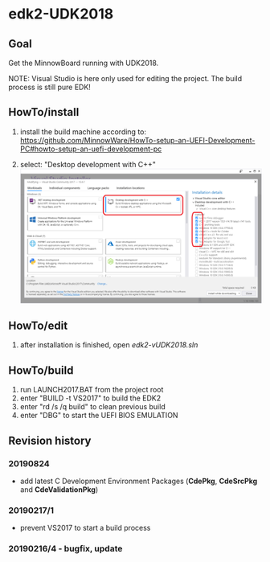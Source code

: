 # edk2-UDK2018

## Goal
Get the MinnowBoard running with UDK2018.

NOTE: Visual Studio is here only used for editing the project.
The build process is still pure EDK!

## HowTo/install
1. install the build machine according to: https://github.com/MinnowWare/HowTo-setup-an-UEFI-Development-PC#howto-setup-an-uefi-development-pc

2. select: "Desktop development with C++"
	![component selection](VS2017-components.png)	

## HowTo/edit
1. after installation is finished, open _edk2-vUDK2018.sln_

## HowTo/build
1. run LAUNCH2017.BAT from the project root
2. enter "BUILD -t VS2017" to build the EDK2
3. enter "rd /s /q build" to clean previous build
4. enter "DBG" to start the UEFI BIOS EMULATION

## Revision history
### 20190824
* add latest C Development Environment Packages (**CdePkg**, **CdeSrcPkg** and **CdeValidationPkg**)

### 20190217/1
* prevent VS2017 to start a build process

### 20190216/4 - bugfix, update

